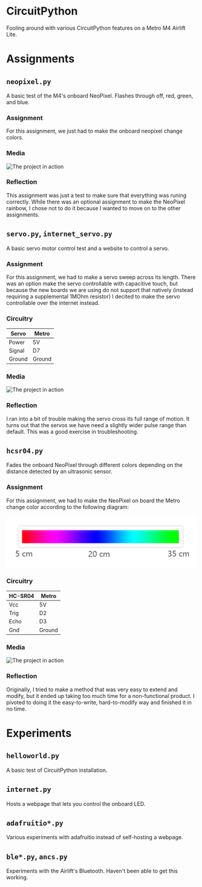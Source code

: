 # CircuitPython
Fooling around with various CircuitPython features on a Metro M4 Airlift Lite.
# Assignments
## `neopixel.py`
A basic test of the M4's onboard NeoPixel. Flashes through off, red, green, and blue.
### Assignment
For this assignment, we just had to make the onboard neopixel change colors.
### Media
![The project in action](/docs/neopixel.gif)
### Reflection
This assignment was just a test to make sure that everything was runing correctly. While there was an optional assignment to make the NeoPixel rainbow, I chose not to do it because I wanted to move on to the other assignments.
## `servo.py`, `internet_servo.py`
A basic servo motor control test and a website to control a servo.
### Assignment
For this assignment, we had to make a servo sweep across its length. There was an option make the servo controllable with capacitive touch, but because the new boards we are using do not support that natively (instead requiring a supplemental 1MOhm resistor) I decited to make the servo controllable over the internet instead.
### Circuitry
Servo|Metro
---|----
Power|5V
Signal|D7
Ground|Ground
### Media
![The project in action](/docs/internet-servo.gif)
### Reflection
I ran into a bit of trouble making the servo cross its full range of motion. It turns out that the servos we have need a slightly wider pulse range than default. This was a good exercise in troubleshooting. 
## `hcsr04.py`
Fades the onboard NeoPixel through different colors depending on the distance detected by an ultrasonic sensor.
### Assignment
For this assignment, we had to make the NeoPixel on board the Metro change color according to the following diagram:

![A labeled color gradient](/docs/color%20spectrum.png)
### Circuitry
HC-SR04|Metro
---|---
Vcc|5V
Trig|D2
Echo|D3
Gnd|Ground
### Media
![The project in action](/docs/hc-sr04.gif)
### Reflection
Originally, I tried to make a method that was very easy to extend and modify, but it ended up taking too much time for a non-functional product. I pivoted to doing it the easy-to-write, hard-to-modify way and finished it in no time.

# Experiments
## `helloworld.py`
A basic test of CircuitPython installation.
## `internet.py`
Hosts a webpage that lets you control the onboard LED.
## `adafruitio*.py`
Various experiments with adafruitio instead of self-hosting a webpage.
## `ble*.py`, `ancs.py`
Experiments with the Airlift's Bluetooth. Haven't been able to get this working.
